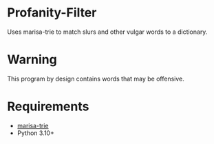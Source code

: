 # Profanity-Filter
Uses marisa-trie to match slurs and other vulgar words to a dictionary.
# Warning
This program by design contains words that may be offensive.
# Requirements
- [marisa-trie](https://github.com/pytries/marisa-trie)
- Python 3.10+